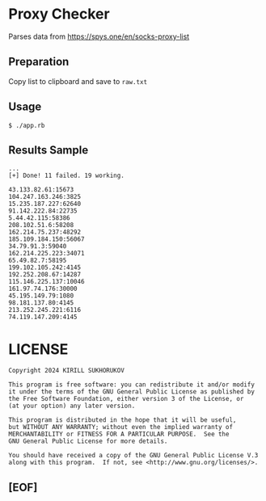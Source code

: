 # Proxy Checker

Parses data from https://spys.one/en/socks-proxy-list

## Preparation 

Copy list to clipboard and save to ``raw.txt`` 

## Usage 

``$ ./app.rb``

## Results Sample

```
...
[+] Done! 11 failed. 19 working.

43.133.82.61:15673
104.247.163.246:3825
15.235.187.227:62640
91.142.222.84:22735
5.44.42.115:58386
208.102.51.6:58208
162.214.75.237:48292
185.109.184.150:56067
34.79.91.3:59040
162.214.225.223:34071
65.49.82.7:58195
199.102.105.242:4145
192.252.208.67:14287
115.146.225.137:10046
161.97.74.176:30000
45.195.149.79:1080
98.181.137.80:4145
213.252.245.221:6116
74.119.147.209:4145
```

# LICENSE

```
Copyright 2024 KIRILL SUKHORUKOV

This program is free software: you can redistribute it and/or modify
it under the terms of the GNU General Public License as published by
the Free Software Foundation, either version 3 of the License, or
(at your option) any later version.

This program is distributed in the hope that it will be useful,
but WITHOUT ANY WARRANTY; without even the implied warranty of
MERCHANTABILITY or FITNESS FOR A PARTICULAR PURPOSE.  See the
GNU General Public License for more details.

You should have received a copy of the GNU General Public License V.3
along with this program.  If not, see <http://www.gnu.org/licenses/>.
```

## [EOF]



